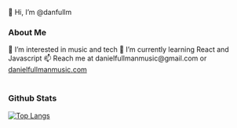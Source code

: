 👋 Hi, I’m @danfullm

<h3>About Me</h3>
👀 I’m interested in music and tech
🌱 I’m currently learning React and Javascript
📫 Reach me at danielfullmanmusic@gmail.com or <a href="http://www.danielfullmanmusic.com">danielfullmanmusic.com</a>
<br/><br/>
<h3>Github Stats</h3>

[![Top Langs](https://github-readme-stats.vercel.app/api/top-langs/?username=danfullm)](https://github.com/danfullm/github-readme-stats)
![<Dan>](https://img.shields.io/badge/<DAN>-<Blue>?style=for-the-badge&logo=<Dan>&logoColor=<White>)
